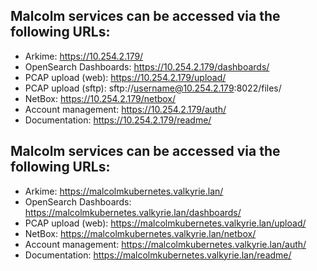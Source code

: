 Malcolm services can be accessed via the following URLs:
------------------------------------------------------------------------------
  - Arkime: https://10.254.2.179/
  - OpenSearch Dashboards: https://10.254.2.179/dashboards/
  - PCAP upload (web): https://10.254.2.179/upload/
  - PCAP upload (sftp): sftp://username@10.254.2.179:8022/files/
  - NetBox: https://10.254.2.179/netbox/
  - Account management: https://10.254.2.179/auth/
  - Documentation: https://10.254.2.179/readme/


Malcolm services can be accessed via the following URLs:
------------------------------------------------------------------------------
  - Arkime: https://malcolmkubernetes.valkyrie.lan/
  - OpenSearch Dashboards: https://malcolmkubernetes.valkyrie.lan/dashboards/
  - PCAP upload (web): https://malcolmkubernetes.valkyrie.lan/upload/
  - NetBox: https://malcolmkubernetes.valkyrie.lan/netbox/
  - Account management: https://malcolmkubernetes.valkyrie.lan/auth/
  - Documentation: https://malcolmkubernetes.valkyrie.lan/readme/

